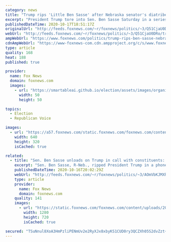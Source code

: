```yaml
---
category: news
title: "Trump rips 'Little Ben Sasse' after Nebraska senator's diatribe against the president"
excerpt: "President Trump tore into Sen. Ben Sasse Saturday in a series of tweets after the Nebraska Republican excoriated the president in a recent call with constituents and called him a \"TV-obsessed narcissistic individual.\""
publishedDateTime: 2020-10-17T18:51:17Z
originalUrl: "http://feeds.foxnews.com/~r/foxnews/politics/~3/Q51CjaU0DRo/trump-rips-ben-sasse-nebraska-senators-diatribe-against-president"
webUrl: "http://feeds.foxnews.com/~r/foxnews/politics/~3/Q51CjaU0DRo/trump-rips-ben-sasse-nebraska-senators-diatribe-against-president"
ampWebUrl: "https://www.foxnews.com/politics/trump-rips-ben-sasse-nebraska-senators-diatribe-against-president.amp"
cdnAmpWebUrl: "https://www-foxnews-com.cdn.ampproject.org/c/s/www.foxnews.com/politics/trump-rips-ben-sasse-nebraska-senators-diatribe-against-president.amp"
type: article
quality: 168
heat: 188
published: true

provider:
  name: Fox News
  domain: foxnews.com
  images:
    - url: "https://smartableai.github.io/election/assets/images/organizations/foxnews.com-50x50.jpg"
      width: 50
      height: 50

topics:
  - Election
  - Republican Voice

images:
  - url: "https://a57.foxnews.com/static.foxnews.com/foxnews.com/content/uploads/2020/10/640/320/AP20286538611587-e1602519668720.jpg?ve=1&tl=1"
    width: 640
    height: 320
    isCached: true

related:
  - title: "Sen. Ben Sasse unloads on Trump in call with constituents: 'A TV-obsessed narcissistic individual'"
    excerpt: "Sen. Ben Sasse, R-Neb., ripped President Trump in a phone call with constituents, saying the commander-in-chief \"kisses dictators' butts,\" \"sells out our allies,\" mistreats women and \"spends like a drunken sailor.\""
    publishedDateTime: 2020-10-16T20:02:29Z
    webUrl: "http://feeds.foxnews.com/~r/foxnews/politics/~3/AOmVbKJMXh0/sen-ben-sasse-unloads-on-trump-in-call-with-constituents"
    type: article
    provider:
      name: Fox News
      domain: foxnews.com
    quality: 141
    images:
      - url: "https://static.foxnews.com/foxnews.com/content/uploads/2020/10/AP20286538611587-e1602519668720.jpg"
        width: 1280
        height: 720
        isCached: true

secured: "TSuNnul8XoA3HmPzliPENmUv2e2RyXJx8xbyKS1CUD0ry3QCZXh05S2dvZzt+4V1mVQbm9ns7Uh8ECtPFYTGHNlwoeNwY6oc7Ls9bhYf3M8pnAkbOnLadZerFh+qBv86Pa1gtiQllE1Bw/ceTGmJS8xe/1q+/719jyNHS1VtwKRY1poCXlRWRVH+OYj3d80dTFn1uy6WqqJ7wu/vpIjpstIQreHXNpZh5beY49tgHT81LmvwtygRzJN0zZuRY++QWDbxgBslBFHCujXHb70U/Sn7di23Db2A2IJT73L1xu9mSejfo90rI8rYV+d3MvZXpDjks62CMnfM01E/KO/a50ObBzJon75Usk+i8YWsg0M=;lJJQt6GwXrKQLir74iQgsA=="
---
```


